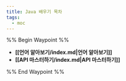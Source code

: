 ```yaml
---
title: Java 배우기 목차
tags:
  - moc
---
```

%% Begin Waypoint %%
- **[[언어 알아보기/index.md|언어 알아보기]]**
- **[[API 마스터하기/index.md|API 마스터하기]]**

%% End Waypoint %%